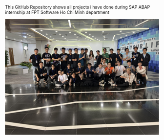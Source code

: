 This GitHub Repository shows all projects i have done during SAP ABAP internship at FPT Software Ho Chi Minh department

![INTERNSHIP](fpt_software_internship.jpg)
